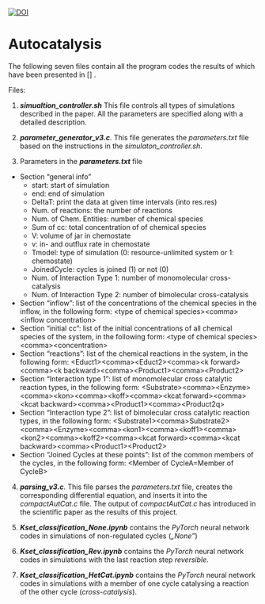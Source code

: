 [![DOI](https://zenodo.org/badge/DOI/10.5281/zenodo.10560157.svg)](https://doi.org/10.5281/zenodo.10560157)

# Autocatalysis

The following seven files contain all the program codes the results of which have been presented in [] . 

Files:
1. **_simualtion_controller.sh_** This file controls all types of simulations described in the paper. All the parameters are specified along with a detailed description.
2. **_parameter_generator_v3.c_**. This file generates the _parameters.txt_ file based on the instructions in the _simulaton_controller.sh_.

3. Parameters in the **_parameters.txt_** file 
* Section “general info”
    - start: start of simulation
    -  end: end of simulation
    - DeltaT: print the data at given time intervals (into res.res)
    - Num. of reactions: the number of reactions
    - Num. of Chem. Entities: number of chemical species
    - Sum of cc: total concentration of of chemical species
    - V: volume of jar in chemostate
    - v: in- and outflux rate in chemostate
    - Tmodel: type of simulation (0: resource-unlimited system or 1: chemostate)
    - JoinedCycle: cycles is joined (1) or not (0)
    - Num. of Interaction Type 1: number of monomolecular cross-catalysis
    - Num. of Interaction Type 2: number of bimolecular cross-catalysis
* Section “inflow”: list of the concentrations of the chemical species in the inflow, in the following form: \<type of chemical species\>\<comma\>\<inflow concentration\>
* Section “initial cc”: list of the initial concentrations of all chemical species of the system, in the following form: \<type of chemical species\>\<comma\>\<concentration\>
* Section “reactions”: list of the chemical reactions in the system, in the following form: \<Educt1\>\<comma\>\<Educt2\>\<comma\>\<k forward\>\<comma\>\<k backward\>\<comma\>\<Product1\>\<comma\>\<Product2\>
* Section “Interaction type 1”: list of monomolecular cross catalytic reaction types, in the following form: \<Substrate\>\<comma\>\<Enzyme\>\<comma\>\<kon\>\<comma\>\<koff\>\<comma\>\<kcat forward\>\<comma\>\<kcat backward\>\<comma\>\<Product1\>\<comma\>\<Product2q>
* Section “Interaction type 2”: list of bimolecular cross catalytic reaction types, in the following form: \<Substrate1\>\<comma\>Substrate2\>\<comma\>\<Enzyme\>\<comma\>\<kon1\>\<comma\>\<koff1\>\<comma\>\<kon2\>\<comma\>\<koff2\>\<comma\>\<kcat forward\>\<comma\>\<kcat backward\>\<comma\>\<Product1\>\<Product2\>
* Section “Joined Cycles at these points”: list of the common members of the cycles, in the following form: \<Member of CycleA=Member of CycleB\>

4. **_parsing_v3.c_**. This file parses the _parameters.txt_ file, creates the corresponding differential equation, and inserts it into the _compactAutCat.c_ file. The output of _compactAutCat.c_ has introduced in the scientific paper as the results of this project.
 
5. **_Kset_classification_None.ipynb_** contains the _PyTorch_ neural network codes in simulations of non-regulated cycles (_„None”_)

6. **_Kset_classification_Rev.ipynb_** contains the _PyTorch_ neural network codes in simulations with the last reaction step _reversible_.

7. **_Kset_classification_HetCat.ipynb_** contains the _PyTorch_ neural network codes in simulations with a member of one cycle catalysing a reaction of the other cycle (_cross-catalysis_).
 
